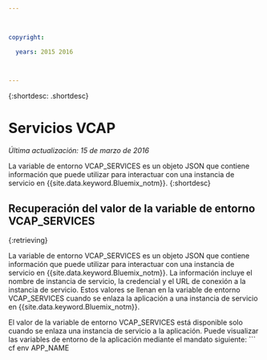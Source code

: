 ```yaml
---

 

copyright:

  years: 2015 2016

 

---
```


{:shortdesc: .shortdesc}

# Servicios VCAP

*Última actualización: 15 de marzo de 2016*


La variable de entorno VCAP_SERVICES es un objeto JSON que contiene
información que puede utilizar para interactuar con una instancia de servicio en
{{site.data.keyword.Bluemix_notm}}.
{:shortdesc}


## Recuperación del valor de la variable de entorno VCAP_SERVICES
{:retrieving}

La variable de entorno VCAP_SERVICES es un objeto JSON que contiene
información que puede utilizar para interactuar con una instancia de servicio en
{{site.data.keyword.Bluemix_notm}}. La información incluye el nombre de instancia de servicio, la credencial y el URL de conexión a la instancia de servicio. Estos valores se llenan en la variable de entorno VCAP_SERVICES cuando se enlaza la aplicación a una instancia de servicio en {{site.data.keyword.Bluemix_notm}}.

El valor de la variable de entorno VCAP_SERVICES está disponible solo cuando se enlaza una instancia de servicio a la aplicación. Puede visualizar las variables de entorno de la aplicación mediante el mandato siguiente: ```
cf env APP_NAME
```
